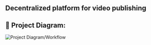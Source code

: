 ## Decentralized platform for video publishing

## 🔧 Project Diagram:
![Project Diagram/Workflow](https://bit.ly/3cifVbI)
